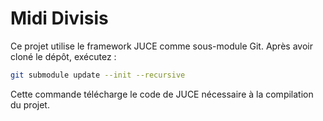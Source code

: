 # Midi Divisis

Ce projet utilise le framework JUCE comme sous-module Git. Après avoir cloné le dépôt, exécutez :

```sh
git submodule update --init --recursive
```

Cette commande télécharge le code de JUCE nécessaire à la compilation du projet.
